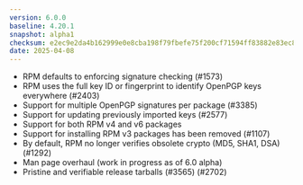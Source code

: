 ```yaml
---
version: 6.0.0
baseline: 4.20.1
snapshot: alpha1
checksum: e2ec9e2da4b162999e0e8cba198f79fbefe75f200cf71594ff83882e83ec89f5
date: 2025-04-08
---
```


* RPM defaults to enforcing signature checking (#1573)
* RPM uses the full key ID or fingerprint to identify OpenPGP keys everywhere (#2403)
* Support for multiple OpenPGP signatures per package (#3385)
* Support for updating previously imported keys (#2577)
* Support for both RPM v4 and v6 packages
* Support for installing RPM v3 packages has been removed (#1107)
* By default, RPM no longer verifies obsolete crypto (MD5, SHA1, DSA) (#1292)
* Man page overhaul (work in progress as of 6.0 alpha)
* Pristine and verifiable release tarballs (#3565) (#2702)
